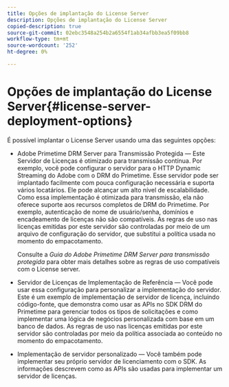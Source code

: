 ```yaml
---
title: Opções de implantação do License Server
description: Opções de implantação do License Server
copied-description: true
source-git-commit: 02ebc3548a254b2a6554f1ab34afbb3ea5f09bb8
workflow-type: tm+mt
source-wordcount: '252'
ht-degree: 0%

---
```


# Opções de implantação do License Server{#license-server-deployment-options}

É possível implantar o License Server usando uma das seguintes opções:

* Adobe Primetime DRM Server para Transmissão Protegida — Este Servidor de Licenças é otimizado para transmissão contínua. Por exemplo, você pode configurar o servidor para o HTTP Dynamic Streaming do Adobe com o DRM do Primetime. Esse servidor pode ser implantado facilmente com pouca configuração necessária e suporta vários locatários. Ele pode alcançar um alto nível de escalabilidade. Como essa implementação é otimizada para transmissão, ela não oferece suporte aos recursos completos de DRM do Primetime. Por exemplo, autenticação de nome de usuário/senha, domínios e encadeamento de licenças não são compatíveis. As regras de uso nas licenças emitidas por este servidor são controladas por meio de um arquivo de configuração do servidor, que substitui a política usada no momento do empacotamento.

  Consulte a *Guia do Adobe Primetime DRM Server para transmissão protegida* para obter mais detalhes sobre as regras de uso compatíveis com o License server.
* Servidor de Licenças de Implementação de Referência — Você pode usar essa configuração para personalizar a implementação do servidor. Este é um exemplo de implementação de servidor de licença, incluindo código-fonte, que demonstra como usar as APIs no SDK DRM do Primetime para gerenciar todos os tipos de solicitações e como implementar uma lógica de negócios personalizada com base em um banco de dados. As regras de uso nas licenças emitidas por este servidor são controladas por meio da política associada ao conteúdo no momento do empacotamento.
* Implementação de servidor personalizado — Você também pode implementar seu próprio servidor de licenciamento com o SDK. As informações descrevem como as APIs são usadas para implementar um servidor de licenças.
